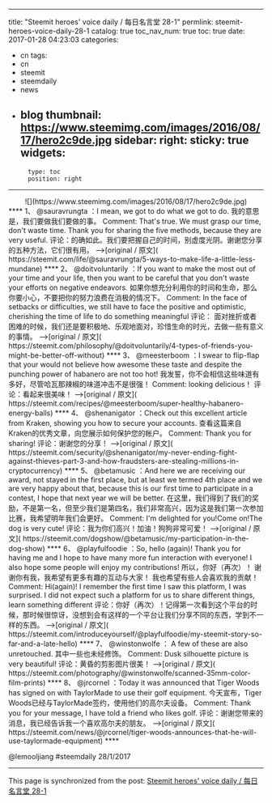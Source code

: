 
---
title: "Steemit heroes' voice daily  / 每日名言堂 28-1"
permlink: steemit-heroes-voice-daily-28-1
catalog: true
toc_nav_num: true
toc: true
date: 2017-01-28 04:23:03
categories:
- cn
tags:
- cn
- steemit
- steemdaily
- news
- blog
thumbnail: https://www.steemimg.com/images/2016/08/17/hero2c9de.jpg
sidebar:
    right:
        sticky: true
widgets:
    -
        type: toc
        position: right
---


<center>![](https://www.steemimg.com/images/2016/08/17/hero2c9de.jpg) </center>
****
1、	@sauravrungta ：I mean, we got to do what we got to do.
我的意思是，我们要做我们要做的事。
Comment: That's true. We must grasp our time, don't waste time. Thank you for sharing the five methods, because they are very useful.
评论：的确如此。我们要把握自己的时间，别虚度光阴。谢谢您分享的五种方法，它们很有用。
-->[original / 原文]( https://steemit.com/life/@sauravrungta/5-ways-to-make-life-a-little-less-mundane)
****
2、 @doitvoluntarily ：If you want to make the most out of your time and your life, then you want to be careful that you don't waste your efforts on negative endeavors.
如果你想充分利用你的时间和生命，那么你要小心，不要把你的努力浪费在消极的情况下。
Comment: In the face of setbacks or difficulties, we still have to face the positive and optimistic, cherishing the time of life to do something meaningful
评论： 面对挫折或者困难的时候，我们还是要积极地、乐观地面对，珍惜生命的时光，去做一些有意义的事情。
-->[original / 原文]( https://steemit.com/philosophy/@doitvoluntarily/4-types-of-friends-you-might-be-better-off-without)
****
3、 @meesterboom ：I swear to flip-flap that your would not believe how awesome these taste and despite the punching power of habanero are not too hot!
我发誓，你不会相信这些味道有多好，尽管哈瓦那辣椒的味道冲击不是很强！
Comment: looking delicious！
评论：看起来很美味！ 
-->[original / 原文]( https://steemit.com/recipes/@meesterboom/super-healthy-habanero-energy-balls)
****
4、	@shenanigator ：Check out this excellent article from Kraken, showing you how to secure your accounts.
查看这篇来自Kraken的优秀文章，向您展示如何保护您的帐户。
Comment: Thank you for sharing!
评论：谢谢您的分享！
-->[original / 原文]( https://steemit.com/security/@shenanigator/my-never-ending-fight-against-thieves-part-3-and-how-fraudsters-are-stealing-millions-in-cryptocurrency)
****
5、 @betamusic ：And here we are receiving our award, not stayed in the first place, but at least we termed 4th place and we are very happy about that, because this is our first time to participate in a contest, I hope that next year we will be better.
在这里，我们得到了我们的奖励，不是第一名，但至少我们是第四名，我们非常高兴，因为这是我们第一次参加比赛，我希望明年我们会更好。
Comment: I'm delighted for you!Come on!The dog is very cute!
评论：我为你们高兴！加油！狗狗非常可爱！
-->[original / 原文]( https://steemit.com/dogshow/@betamusic/my-participation-in-the-dog-show)
****
6、 @playfulfoodie ：So, hello (again)! Thank you for having me and I hope to have many more fun interaction with everyone! I also hope some people will enjoy my contributions!
所以，你好（再次）！ 谢谢你有我，我希望有更多有趣的互动与大家！ 我也希望有些人会喜欢我的贡献！
Comment: Hi(again)! I remember the first time I saw this platform, I was surprised. I did not expect such a platform for us to share different things, learn something different
评论：你好（再次）！记得第一次看到这个平台的时候，那时候很惊讶，没想到会有这样的一个平台让我们分享不同的东西，学到不一样的东西。
-->[original / 原文]( https://steemit.com/introduceyourself/@playfulfoodie/my-steemit-story-so-far-and-a-late-hello)
****
7、 @winstonwolfe ： A few of these are also unretouched.
其中一些也未经修饰。
Comment: Dusk silhouette picture is very beautiful!
评论：黄昏的剪影图片很美！
-->[original / 原文]( https://steemit.com/photography/@winstonwolfe/scanned-35mm-color-film-prints)
****
8、 @jrcornel ：Today it was announced that Tiger Woods has signed on with TaylorMade to use their golf equipment.
今天宣布，Tiger Woods已经与TaylorMade签约，使用他们的高尔夫设备。
Comment: Thank you for your message, I have told a friend who likes golf.
评论：谢谢您带来的消息，我已经告诉我一个喜欢高尔夫的朋友。
-->[original / 原文]( https://steemit.com/news/@jrcornel/tiger-woods-announces-that-he-will-use-taylormade-equipment)
****

   @lemooljiang  #steemdaily  28/1/2017

- - -

This page is synchronized from the post: [Steemit heroes' voice daily  / 每日名言堂 28-1](https://steemit.com/@lemooljiang/steemit-heroes-voice-daily-28-1)
